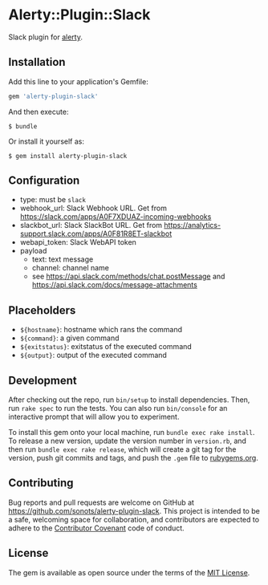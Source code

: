 # Alerty::Plugin::Slack

Slack plugin for [alerty](https://github.com/sonots/alerty).

## Installation

Add this line to your application's Gemfile:

```ruby
gem 'alerty-plugin-slack'
```

And then execute:

    $ bundle

Or install it yourself as:

    $ gem install alerty-plugin-slack

## Configuration

- type: must be `slack`
- webhook_url: Slack Webhook URL. Get from https://slack.com/apps/A0F7XDUAZ-incoming-webhooks
- slackbot_url: Slack SlackBot URL. Get from https://analytics-support.slack.com/apps/A0F81R8ET-slackbot
- webapi_token: Slack WebAPI token
- payload
  - text: text message
  - channel: channel name
  - see https://api.slack.com/methods/chat.postMessage and https://api.slack.com/docs/message-attachments

## Placeholders

* `${hostname}`: hostname which rans the command
* `${command}`: a given command
* `${exitstatus}`: exitstatus of the executed command
* `${output}`: output of the executed command

## Development

After checking out the repo, run `bin/setup` to install dependencies. Then, run `rake spec` to run the tests. You can also run `bin/console` for an interactive prompt that will allow you to experiment.

To install this gem onto your local machine, run `bundle exec rake install`. To release a new version, update the version number in `version.rb`, and then run `bundle exec rake release`, which will create a git tag for the version, push git commits and tags, and push the `.gem` file to [rubygems.org](https://rubygems.org).

## Contributing

Bug reports and pull requests are welcome on GitHub at https://github.com/sonots/alerty-plugin-slack. This project is intended to be a safe, welcoming space for collaboration, and contributors are expected to adhere to the [Contributor Covenant](http://contributor-covenant.org) code of conduct.

## License

The gem is available as open source under the terms of the [MIT License](http://opensource.org/licenses/MIT).
